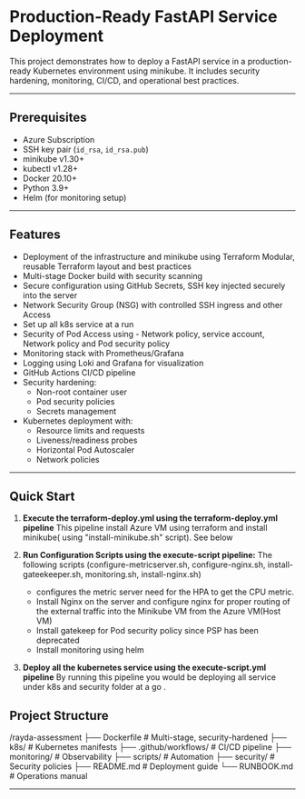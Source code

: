 # Production-Ready FastAPI Service Deployment

This project demonstrates how to deploy a FastAPI service in a production-ready Kubernetes environment using minikube. It includes security hardening, monitoring, CI/CD, and operational best practices.

---
## Prerequisites

- Azure Subscription
- SSH key pair (`id_rsa`, `id_rsa.pub`)
- minikube v1.30+
- kubectl v1.28+
- Docker 20.10+
- Python 3.9+
- Helm (for monitoring setup)
---
## Features

- Deployment of the infrastructure and minikube using Terraform Modular, reusable Terraform layout and best practices
- Multi-stage Docker build with security scanning
- Secure configuration using GitHub Secrets, SSH key injected securely into the server
- Network Security Group (NSG) with controlled SSH ingress and other Access
- Set up all k8s service at a run
- Security of Pod Access using - Network policy, service account, Network policy and Pod security policy
- Monitoring stack with Prometheus/Grafana
- Logging using Loki and Grafana for visualization
- GitHub Actions CI/CD pipeline
- Security hardening:
    - Non-root container user
    - Pod security policies
    - Secrets management
- Kubernetes deployment with:
    - Resource limits and requests
    - Liveness/readiness probes
    - Horizontal Pod Autoscaler
    - Network policies

---
## Quick Start

1. **Execute the terraform-deploy.yml using the terraform-deploy.yml pipeline**
   This pipeline install Azure VM using terraform and install minikube( using "install-minikube.sh" script). See below
 
2. **Run Configuration Scripts using the execute-script pipeline:**
   The following scripts (configure-metricserver.sh, configure-nginx.sh, install-gateekeeper.sh, monitoring.sh, install-nginx.sh)
   - configures the metric server need for the HPA to get the CPU metric.
   - Install Nginx on the server and configure nginx for proper routing of the external traffic into the Minikube VM from the Azure VM(Host VM)
   - Install gatekeep for Pod security policy since PSP has been deprecated
   - Install monitoring using helm
     
 3. **Deploy all the kubernetes service using the execute-script.yml pipeline**
    By running this pipeline you would be deploying all service under k8s and security folder at a go . 



## Project Structure

/rayda-assessment
├── Dockerfile            # Multi-stage, security-hardened
├── k8s/                 # Kubernetes manifests
├── .github/workflows/   # CI/CD pipeline
├── monitoring/          # Observability
├── scripts/            # Automation
├── security/           # Security policies
├── README.md          # Deployment guide
└── RUNBOOK.md        # Operations manual

---

